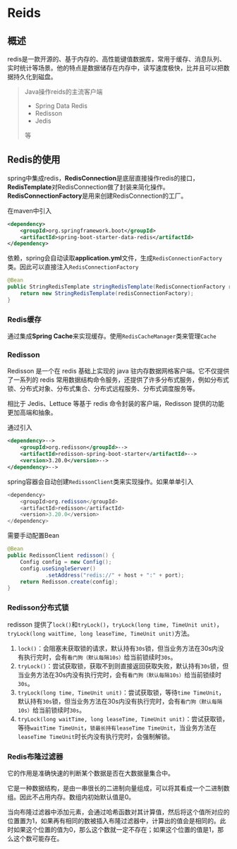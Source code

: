 # Reids

## 概述

redis是一款开源的、基于内存的、高性能键值数据库，常用于缓存、消息队列、实时统计等场景。他的特点是数据储存在内存中，读写速度极快，比并且可以把数据持久化到磁盘。

> Java操作reids的主流客户端
>
> - Spring Data Redis
> - Redisson
> - Jedis
>
> 等

## Redis的使用

spring中集成redis，**RedisConnection**是底层直接操作redis的接口，**RedisTemplate**对RedisConnection做了封装来简化操作。**RedisConnectionFactory**是用来创建RedisConnection的工厂。

在maven中引入

```xml
<dependency>
    <groupId>org.springframework.boot</groupId>
    <artifactId>spring-boot-starter-data-redis</artifactId>
</dependency>
```

依赖，spring会自动读取**application.yml**文件，生成`RedisConnectionFactory`类。因此可以直接注入`RedisConnectionFactory`

```java
@Bean
public StringRedisTemplate stringRedisTemplate(RedisConnectionFactory redisConnectionFactory) {
    return new StringRedisTemplate(redisConnectionFactory);
}
```

### Redis缓存

通过集成**Spring Cache**来实现缓存。使用`RedisCacheManager`类来管理`Cache`

### Redisson

Redisson 是一个在 redis 基础上实现的 java 驻内存数据网格客户端。它不仅提供了一系列的 redis 常用数据结构命令服务，还提供了许多分布式服务，例如分布式锁、分布式对象、分布式集合、分布式远程服务、分布式调度服务等。

相比于 Jedis、Lettuce 等基于 redis 命令封装的客户端，Redisson 提供的功能更加高端和抽象。

通过引入

```xml
<dependency>-->
    <groupId>org.redisson</groupId>-->
    <artifactId>redisson-spring-boot-starter</artifactId>-->
    <version>3.20.0</version>-->
</dependency>-->
```

spring容器会自动创建`RedissonClient`类来实现操作。如果单单引入

```java
<dependency>
    <groupId>org.redisson</groupId>
    <artifactId>redisson</artifactId>
    <version>3.20.0</version>
</dependency>
```

需要手动配置Bean

```java
@Bean
public RedissonClient redisson() {
    Config config = new Config();
    config.useSingleServer()
            .setAddress("redis://" + host + ":" + port);
    return Redisson.create(config);
}
```

### Redisson分布式锁

redisson 提供了`lock()`和`tryLock()`，`tryLock(long time, TimeUnit unit)`，`tryLock(long waitTime, long leaseTime, TimeUnit unit)`方法。

1. `lock()`：会阻塞未获取锁的请求，默认持有`30s`锁，但当业务方法在30s内没有执行完时，会有`看门狗（默认每隔10s）`给当前锁续时`30s`。
2. `tryLock()`：尝试获取锁，获取不到则直接返回获取失败，默认持有`30s`锁，但当业务方法在30s内没有执行完时，会有`看门狗（默认每隔10s）`给当前锁续时`30s`。
3. `tryLock(long time, TimeUnit unit)`：尝试获取锁，等待`time TimeUnit`，默认持有`30s`锁，但当业务方法在30s内没有执行完时，会有`看门狗（默认每隔10s）`给当前锁续时`30s`。
4. `tryLock(long waitTime, long leaseTime, TimeUnit unit)`：尝试获取锁，等待`waitTime TimeUnit`，`锁最长持有leaseTime TimeUnit`，当业务方法在`leaseTime TimeUnit`时长内没有执行完时，会强制解锁。

### Redis布隆过滤器

它的作用是准确快速的判断某个数据是否在大数据量集合中。

它是一种数据结构，是由一串很长的二进制向量组成，可以将其看成一个二进制数组。因此不占用内存。数组内初始默认值是0。

当向布隆过滤器中添加元素，会通过哈希函数对其计算值，然后将这个值所对应的位置置为1，如果再有相同的数被插入布隆过滤器中，计算出的值会是相同的。此时如果这个位置的值为0，那么这个数就一定不存在；如果这个位置的值是1，那么这个数可能存在。
